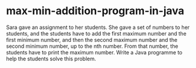 # max-min-addition-program-in-java
Sara gave an assignment to her students. She gave a set of numbers to her students, and the students have to add the first maximum number and the first minimum number, and then the second maximum number and the second minimum number, up to the nth number. From that number, the students have to print the maximum number. Write a Java programme to help the students solve this problem.
